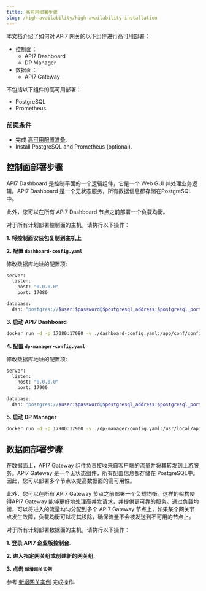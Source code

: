 ```yaml
---
title: 高可用部署步骤
slug: /high-availability/high-availability-installation
---
```


本文档介绍了如何对 API7 网关的以下组件进行高可用部署：

- 控制面：
  - API7 Dashboard
  - DP Manager
- 数据面：
  - API7 Gateway

不包括以下组件的高可用部署：

- PostgreSQL
- Prometheus

### 前提条件

- 完成 [高可用配置准备](./prepare-for-high-availability.md).
- Install PostgreSQL and Prometheus (optional).

## 控制面部署步骤

API7 Dashboard 是控制平面的一个逻辑组件，它是一个 Web GUI 并处理业务逻辑。API7 Dashboard 是一个无状态服务，所有数据信息都存储在PostgreSQL 中。

此外，您可以在所有 API7 Dashboard 节点之前部署一个负载均衡。

对于所有计划部署控制面的主机，请执行以下操作：

**1. 将控制面安装包复制到主机上**

**2. 配置 `dashboard-config.yaml`**

修改数据库地址的配置项:

```bash
server:
  listen:
    host: "0.0.0.0"
    port: 17080

database:
  dsn: "postgres://$user:$password@$postgresql_address:$postgresql_port/api7ee"
```

**3. 启动 API7 Dashboard**

```bash
docker run -d -p 17080:17080 -v ./dashboard-config.yaml:/app/conf/config.yaml api7/api7-ee-3-integrated:v3.2.8.1
```

**4. 配置 `dp-manager-config.yaml`**

修改数据库地址的配置项:

```bash
server:
  listen:
    host: "0.0.0.0"
    port: 17900

database:
  dsn: "postgres://$user:$password@$postgresql_address:$postgresql_port/api7ee"
```

**5. 启动 DP Manager**

```bash
docker run -d -p 17900:17900 -v ./dp-manager-config.yaml:/usr/local/api7/conf/config.yaml api7/api7-ee-dp-manager:v3.2.8.1
```

## 数据面部署步骤

在数据面上，API7 Gateway 组件负责接收来自客户端的流量并将其转发到上游服务。API7 Gateway 是一个无状态组件，所有配置信息都存储在 PostgreSQL中。因此，您可以部署多个节点以提高数据面的高可用性。

此外，您可以在所有 API7 Gateway 节点之前部署一个负载均衡。这样的架构使得API7 Gateway 能够更好地处理高并发请求，并提供更可靠的服务。通过负载均衡，可以将进入的流量均匀分配到多个 API7 Gateway 节点上，如果某个网关节点发生故障，负载均衡可以将其移除，确保流量不会被发送到不可用的节点上。

对于所有计划部署数据面的主机，请执行以下操作：

**1. 登录 API7 企业版控制台**.

**2. 进入指定网关组或创建新的网关组.**

**3. 点击 `新增网关实例`**

参考 [新增网关实例](../api-full-lifecycle-management/api-runtime/add-gateway-instances.md) 完成操作.
